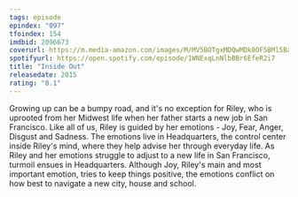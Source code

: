 ```yaml
---
tags: episode
epindex: "097"
tfoindex: 154
imdbid: 2096673
coverurl: https://m.media-amazon.com/images/M/MV5BOTgxMDQwMDk0OF5BMl5BanBnXkFtZTgwNjU5OTg2NDE@._V1_SY300_CR0,0,202,300_.jpg
spotifyurl: https://open.spotify.com/episode/1WNExqLnNlbBBr6EfeR2i7
title: "Inside Out"
releasedate: 2015
rating: "8.1"
---
```


Growing up can be a bumpy road, and it's no exception for Riley, who is uprooted from her Midwest life when her father starts a new job in San Francisco. Like all of us, Riley is guided by her emotions - Joy, Fear, Anger, Disgust and Sadness. The emotions live in Headquarters, the control center inside Riley's mind, where they help advise her through everyday life. As Riley and her emotions struggle to adjust to a new life in San Francisco, turmoil ensues in Headquarters. Although Joy, Riley's main and most important emotion, tries to keep things positive, the emotions conflict on how best to navigate a new city, house and school.